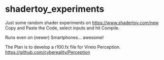 # shadertoy_experiments
Just some random shader experiments on https://www.shadertoy.com/new
Copy and Paste the Code, select inputs and hit Compile.

Runs even on (newer) Smartphones... awesome!

The Plan is to develop a r100.fx file for Vireio Perception.
https://github.com/cybereality/Perception
